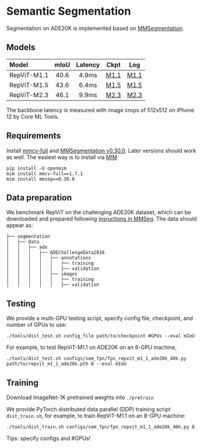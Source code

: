 # Semantic Segmentation 

Segmentation on ADE20K is implemented based on [MMSegmentation](https://github.com/open-mmlab/mmsegmentation).

## Models
| Model | mIoU | Latency | Ckpt | Log |
|:---------------|:----:|:---:|:--:|:--:|
| RepViT-M1.1 |   40.6   |     4.9ms    |   [M1.1](https://github.com/THU-MIG/RepViT/releases/download/v1.0/repvit_m1_1_ade20k.pth)   | [M1.1](./logs/repvit_m1_1_ade20k.json) |
| RepViT-M1.5 |   43.6   |     6.4ms    |   [M1.5](https://github.com/THU-MIG/RepViT/releases/download/v1.0/repvit_m1_5_ade20k.pth)   | [M1.5](./logs/repvit_m1_5_ade20k.json) |
| RepViT-M2.3 |   46.1   |     9.9ms    |   [M2.3](https://github.com/THU-MIG/RepViT/releases/download/v1.0/repvit_m2_3_ade20k.pth)   | [M2.3](./logs/repvit_m2_3_ade20k.json) |

The backbone latency is measured with image crops of 512x512 on iPhone 12 by Core ML Tools.

## Requirements
Install [mmcv-full](https://github.com/open-mmlab/mmcv) and [MMSegmentation v0.30.0](https://github.com/open-mmlab/mmsegmentation/tree/v0.30.0). 
Later versions should work as well. 
The easiest way is to install via [MIM](https://github.com/open-mmlab/mim)
```
pip install -U openmim
mim install mmcv-full==1.7.1
mim install mmseg==0.30.0
```

## Data preparation

We benchmark RepViT on the challenging ADE20K dataset, which can be downloaded and prepared following [insructions in MMSeg](https://github.com/open-mmlab/mmsegmentation/blob/master/docs/en/dataset_prepare.md#prepare-datasets). 
The data should appear as: 
```
├── segmentation
│   ├── data
│   │   ├── ade
│   │   │   ├── ADEChallengeData2016
│   │   │   │   ├── annotations
│   │   │   │   │   ├── training
│   │   │   │   │   ├── validation
│   │   │   │   ├── images
│   │   │   │   │   ├── training
│   │   │   │   │   ├── validation

```



## Testing

We provide a multi-GPU testing script, specify config file, checkpoint, and number of GPUs to use: 
```
./tools/dist_test.sh config_file path/to/checkpoint #GPUs --eval mIoU
```

For example, to test RepViT-M1.1 on ADE20K on an 8-GPU machine, 

```
./tools/dist_test.sh configs/sem_fpn/fpn_repvit_m1_1_ade20k_40k.py path/to/repvit_m1_1_ade20k.pth 8 --eval mIoU
```

## Training 
Download ImageNet-1K pretrained weights into `./pretrain` 

We provide PyTorch distributed data parallel (DDP) training script `dist_train.sh`, for example, to train RepViT-M1.1 on an 8-GPU machine: 
```
./tools/dist_train.sh configs/sem_fpn/fpn_repvit_m1_1_ade20k_40k.py 8
```
Tips: specify configs and #GPUs!
